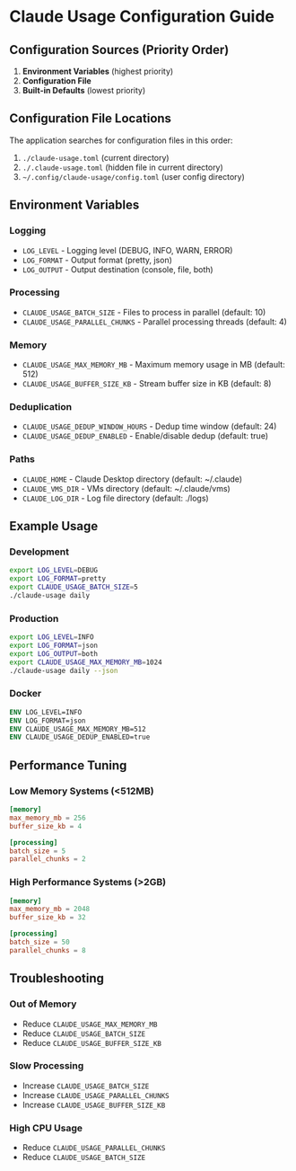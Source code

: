 # Claude Usage Configuration Guide

## Configuration Sources (Priority Order)

1. **Environment Variables** (highest priority)
2. **Configuration File** 
3. **Built-in Defaults** (lowest priority)

## Configuration File Locations

The application searches for configuration files in this order:
1. `./claude-usage.toml` (current directory)
2. `./.claude-usage.toml` (hidden file in current directory)
3. `~/.config/claude-usage/config.toml` (user config directory)

## Environment Variables

### Logging
- `LOG_LEVEL` - Logging level (DEBUG, INFO, WARN, ERROR)
- `LOG_FORMAT` - Output format (pretty, json)
- `LOG_OUTPUT` - Output destination (console, file, both)

### Processing
- `CLAUDE_USAGE_BATCH_SIZE` - Files to process in parallel (default: 10)
- `CLAUDE_USAGE_PARALLEL_CHUNKS` - Parallel processing threads (default: 4)

### Memory
- `CLAUDE_USAGE_MAX_MEMORY_MB` - Maximum memory usage in MB (default: 512)
- `CLAUDE_USAGE_BUFFER_SIZE_KB` - Stream buffer size in KB (default: 8)

### Deduplication
- `CLAUDE_USAGE_DEDUP_WINDOW_HOURS` - Dedup time window (default: 24)
- `CLAUDE_USAGE_DEDUP_ENABLED` - Enable/disable dedup (default: true)

### Paths
- `CLAUDE_HOME` - Claude Desktop directory (default: ~/.claude)
- `CLAUDE_VMS_DIR` - VMs directory (default: ~/.claude/vms)
- `CLAUDE_LOG_DIR` - Log file directory (default: ./logs)

## Example Usage

### Development
```bash
export LOG_LEVEL=DEBUG
export LOG_FORMAT=pretty
export CLAUDE_USAGE_BATCH_SIZE=5
./claude-usage daily
```

### Production
```bash
export LOG_LEVEL=INFO
export LOG_FORMAT=json
export LOG_OUTPUT=both
export CLAUDE_USAGE_MAX_MEMORY_MB=1024
./claude-usage daily --json
```

### Docker
```dockerfile
ENV LOG_LEVEL=INFO
ENV LOG_FORMAT=json
ENV CLAUDE_USAGE_MAX_MEMORY_MB=512
ENV CLAUDE_USAGE_DEDUP_ENABLED=true
```

## Performance Tuning

### Low Memory Systems (<512MB)
```toml
[memory]
max_memory_mb = 256
buffer_size_kb = 4

[processing]
batch_size = 5
parallel_chunks = 2
```

### High Performance Systems (>2GB)
```toml
[memory]
max_memory_mb = 2048
buffer_size_kb = 32

[processing]
batch_size = 50
parallel_chunks = 8
```

## Troubleshooting

### Out of Memory
- Reduce `CLAUDE_USAGE_MAX_MEMORY_MB`
- Reduce `CLAUDE_USAGE_BATCH_SIZE`
- Reduce `CLAUDE_USAGE_BUFFER_SIZE_KB`

### Slow Processing
- Increase `CLAUDE_USAGE_BATCH_SIZE`
- Increase `CLAUDE_USAGE_PARALLEL_CHUNKS`
- Increase `CLAUDE_USAGE_BUFFER_SIZE_KB`

### High CPU Usage
- Reduce `CLAUDE_USAGE_PARALLEL_CHUNKS`
- Reduce `CLAUDE_USAGE_BATCH_SIZE`